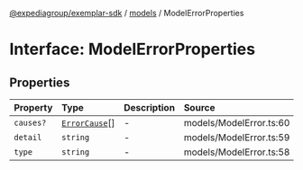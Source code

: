 [@expediagroup/exemplar-sdk](../../index.md) / [models](../index.md) / ModelErrorProperties

# Interface: ModelErrorProperties

## Properties

| Property | Type | Description | Source |
| :------ | :------ | :------ | :------ |
| `causes?` | [`ErrorCause`](../classes/ErrorCause.md)[] | - | models/ModelError.ts:60 |
| `detail` | `string` | - | models/ModelError.ts:59 |
| `type` | `string` | - | models/ModelError.ts:58 |

